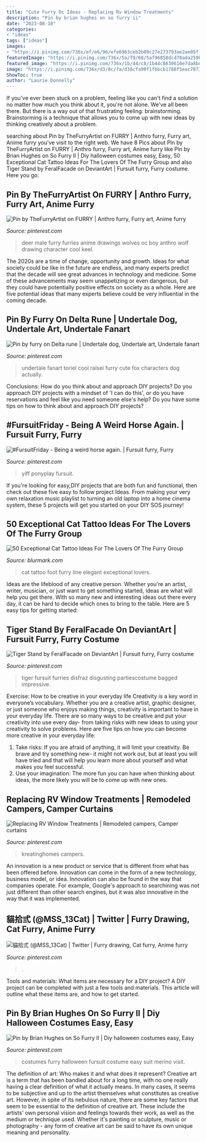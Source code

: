 ```yaml
---
title: "Cute Furry Oc Ideas - Replacing Rv Window Treatments"
description: "Pin by brian hughes on so furry ii"
date: "2023-08-10"
categories:
- "ideas"
tags: ["ideas"]
images:
- "https://i.pinimg.com/736x/ef/e6/96/efe6963ceb2b09c27e273793ae2ae05f.jpg"
featuredImage: "https://i.pinimg.com/736x/5a/f9/68/5af96858dcd78ada259b4fbeb28787ca--male-deer-wolves-art.jpg"
featured_image: "https://i.pinimg.com/736x/1b/44/c8/1b44c8630610e7da8be6b7a4a68e8615.jpg"
image: "https://i.pinimg.com/736x/d3/8c/fa/d38cfa90f1fbbcb1788f5eac7873fa58.jpg"
ShowToc: true
author: "Laurie Donnelly"
---
```



If you've ever been stuck on a problem, feeling like you can't find a solution no matter how much you think about it, you're not alone. We've all been there. But there is a way out of that frustrating feeling: brainstorming. Brainstorming is a technique that allows you to come up with new ideas by thinking creatively about a problem.

	

		
searching about Pin by TheFurryArtist on FURRY | Anthro furry, Furry art, Anime furry you've visit to the right web. We have 8 Pics about Pin by TheFurryArtist on FURRY | Anthro furry, Furry art, Anime furry like Pin by Brian Hughes on So Furry II | Diy halloween costumes easy, Easy, 50 Exceptional Cat Tattoo Ideas For The Lovers Of The Furry Group and also Tiger Stand by FeralFacade on DeviantArt | Fursuit furry, Furry costume. Here you go:
		
    
## Pin By TheFurryArtist On FURRY | Anthro Furry, Furry Art, Anime Furry

<img loading=lazy src="https://i.pinimg.com/736x/5a/f9/68/5af96858dcd78ada259b4fbeb28787ca--male-deer-wolves-art.jpg" onerror="this.onerror=null;this.src='https://tse1.mm.bing.net/th?id=OIP.wVo1hm5YIC5x_VVNpl5BbwAAAA&amp;pid=15.1';" alt="Pin by TheFurryArtist on FURRY | Anthro furry, Furry art, Anime furry">

_Source: pinterest.com_

>deer male furry furries anime drawings wolves oc boy anthro wolf drawing character cool keel. 

	

The 2020s are a time of change, opportunity and growth. Ideas for what society could be like in the future are endless, and many experts predict that the decade will see great advances in technology and medicine. Some of these advancements may seem unappetizing or even dangerous, but they could have potentially positive effects on society as a whole. Here are five potential ideas that many experts believe could be very influential in the coming decade.

    
## Pin By Furry On Delta Rune | Undertale Dog, Undertale Art, Undertale Fanart

<img loading=lazy src="https://i.pinimg.com/736x/68/67/53/6867536a0ae446fc6aba3ed4cb29790d.jpg" onerror="this.onerror=null;this.src='https://tse4.mm.bing.net/th?id=OIP.ReD-xp9qjptsyazra2F26QHaKu&amp;pid=15.1';" alt="Pin by furry on Delta rune | Undertale dog, Undertale art, Undertale fanart">

_Source: pinterest.com_

>undertale fanart toriel cool ralsei furry cute fox characters dog actually. 

	

Conclusions: How do you think about and approach DIY projects?
Do you approach DIY projects with a mindset of 'I can do this', or do you have reservations and feel like you need someone else's help? Do you have some tips on how to think about and approach DIY projects?

    
## #FursuitFriday - Being A Weird Horse Again. | Fursuit Furry, Furry

<img loading=lazy src="https://i.pinimg.com/736x/1b/44/c8/1b44c8630610e7da8be6b7a4a68e8615.jpg" onerror="this.onerror=null;this.src='https://tse3.mm.bing.net/th?id=OIP.ptWcK5AL-jlb7BAo-lSYmgHaJ4&amp;pid=15.1';" alt="#FursuitFriday - Being a weird horse again. | Fursuit furry, Furry">

_Source: pinterest.com_

>yiff ponyplay fursuit. 

	

If you're looking for easy,DIY projects that are both fun and functional, then check out these five easy to follow project Ideas. From making your very own relaxation music playlist to turning an old laptop into a home cinema system, these 5 projects will get you started on your DIY SOS journey!

    
## 50 Exceptional Cat Tattoo Ideas For The Lovers Of The Furry Group

<img loading=lazy src="https://www.blurmark.com/wp-content/uploads/2017/06/Elegant-Line-Work-Cat-Tattoo-On-Foot.jpg" onerror="this.onerror=null;this.src='https://tse4.mm.bing.net/th?id=OIP.2SRwu41o8G2dOf2tH20JxwHaHa&amp;pid=15.1';" alt="50 Exceptional Cat Tattoo Ideas For The Lovers Of The Furry Group">

_Source: blurmark.com_

>cat tattoo foot furry line elegant exceptional lovers. 

	

Ideas are the lifeblood of any creative person. Whether you're an artist, writer, musician, or just want to get something started, ideas are what will help you get there. With so many new and interesting ideas out there every day, it can be hard to decide which ones to bring to the table. Here are 5 easy tips for getting started: 

    
## Tiger Stand By FeralFacade On DeviantArt | Fursuit Furry, Furry Costume

<img loading=lazy src="https://i.pinimg.com/736x/bb/d4/15/bbd415e48658ec1adf74ec82df6e6e67.jpg" onerror="this.onerror=null;this.src='https://tse1.mm.bing.net/th?id=OIP.nobo0uH9eBUrcZKFQfxAzgHaN5&amp;pid=15.1';" alt="Tiger Stand by FeralFacade on DeviantArt | Fursuit furry, Furry costume">

_Source: pinterest.com_

>tiger fursuit furries disfraz disgusting partiescostume bagged impressive. 

	

Exercise: How to be creative in your everyday life
Creativity is a key word in everyone’s vocabulary. Whether you are a creative artist, graphic designer, or just someone who enjoys making things, creativity is important to have in your everyday life. There are so many ways to be creative and put your creativity into use every day- from taking risks with new ideas to using your creativity to solve problems. Here are five tips on how you can become more creative in your everyday life: 
1. Take risks: If you are afraid of anything, it will limit your creativity. Be brave and try something new- it might not work out, but at least you will have tried and that will help you learn more about yourself and what makes you feel successful. 
2. Use your imagination: The more fun you can have when thinking about ideas, the more likely you will be to come up with new ones.

    
## Replacing RV Window Treatments | Remodeled Campers, Camper Curtains

<img loading=lazy src="https://i.pinimg.com/736x/ef/e6/96/efe6963ceb2b09c27e273793ae2ae05f.jpg" onerror="this.onerror=null;this.src='https://tse4.mm.bing.net/th?id=OIP.wxnZsr_Quti9wV0zaGE1wgHaWO&amp;pid=15.1';" alt="Replacing RV Window Treatments | Remodeled campers, Camper curtains">

_Source: pinterest.com_

>kreatinghomes campers. 

	

An innovation is a new product or service that is different from what has been offered before. Innovation can come in the form of a new technology, business model, or idea. Innovation can also be found in the way that companies operate. For example, Google's approach to searchining was not just different than other search engines, but it was also innovative in the way that it was implemented.

    
## 貓拾弎 (@MSS_13Cat) | Twitter | Furry Drawing, Cat Furry, Anime Furry

<img loading=lazy src="https://i.pinimg.com/736x/31/b1/e1/31b1e1d6f5fdcc2f9ea77123d57407e5.jpg" onerror="this.onerror=null;this.src='https://tse1.mm.bing.net/th?id=OIP.uvAaT15rOByCfi6CkOuaawHaKd&amp;pid=15.1';" alt="貓拾弎 (@MSS_13Cat) | Twitter | Furry drawing, Cat furry, Anime furry">

_Source: pinterest.com_

>. 

	

Tools and materials: What items are necessary for a DIY project?
A DIY project can be completed with just a few tools and materials. This article will outline what these items are, and how to get started.

    
## Pin By Brian Hughes On So Furry II | Diy Halloween Costumes Easy, Easy

<img loading=lazy src="https://i.pinimg.com/736x/d3/8c/fa/d38cfa90f1fbbcb1788f5eac7873fa58.jpg" onerror="this.onerror=null;this.src='https://tse2.mm.bing.net/th?id=OIP.MC-AGxVK88_TzOPh200cRgHaLG&amp;pid=15.1';" alt="Pin by Brian Hughes on So Furry II | Diy halloween costumes easy, Easy">

_Source: pinterest.com_

>costumes furry halloween fursuit costume easy suit merino visit. 

	

The definition of art: Who makes it and what does it represent?
Creative art is a term that has been bandied about for a long time, with no one really having a clear definition of what it actually means. In many cases, it seems to be subjective and up to the artist themselves what constitutes as creative art. However, in spite of its nebulous nature, there are some key factors that seem to be essential to the definition of creative art. These include the artists' own personal vision and feelings towards their work, as well as the medium or technique used. Whether it's painting or sculpture, music or photography - any form of creative art can be said to have its own unique meaning and personality.

